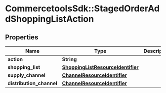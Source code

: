 # CommercetoolsSdk::StagedOrderAddShoppingListAction

## Properties
Name | Type | Description | Notes
------------ | ------------- | ------------- | -------------
**action** | **String** |  | [optional] 
**shopping_list** | [**ShoppingListResourceIdentifier**](ShoppingListResourceIdentifier.md) |  | [optional] 
**supply_channel** | [**ChannelResourceIdentifier**](ChannelResourceIdentifier.md) |  | [optional] 
**distribution_channel** | [**ChannelResourceIdentifier**](ChannelResourceIdentifier.md) |  | [optional] 

